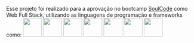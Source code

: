 Esse projeto foi realizado para a aprovação no bootcamp <a href="https://soulcodeacademy.org/">SoulCode</a> como Web Full Stack, utilizando as linguagens de programação e frameworks como:
<img height="50px" src="https://cdn.jsdelivr.net/gh/devicons/devicon/icons/html5/html5-original-wordmark.svg" />
<img height="50px" src="https://cdn.jsdelivr.net/gh/devicons/devicon/icons/css3/css3-original-wordmark.svg" />
<img height="50px" src="https://cdn.jsdelivr.net/gh/devicons/devicon/icons/javascript/javascript-original.svg" />
<img height="50px" src="https://cdn.jsdelivr.net/gh/devicons/devicon/icons/bootstrap/bootstrap-plain-wordmark.svg" />
<img height="50px" src="https://cdn.jsdelivr.net/gh/devicons/devicon/icons/jquery/jquery-original-wordmark.svg" />
<img height="50px" src="https://cdn.jsdelivr.net/gh/devicons/devicon/icons/angularjs/angularjs-original.svg" />
<img height="50px" src="https://cdn.jsdelivr.net/gh/devicons/devicon/icons/nodejs/nodejs-original-wordmark.svg" />